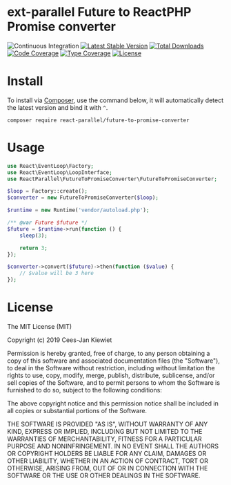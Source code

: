 # ext-parallel Future to ReactPHP Promise converter

![Continuous Integration](https://github.com/Reactphp-parallel/future-to-promise-converter/workflows/Continuous%20Integration/badge.svg)
[![Latest Stable Version](https://poser.pugx.org/React-parallel/future-to-promise-converter/v/stable.png)](https://packagist.org/packages/React-parallel/future-to-promise-converter)
[![Total Downloads](https://poser.pugx.org/React-parallel/future-to-promise-converter/downloads.png)](https://packagist.org/packages/React-parallel/future-to-promise-converter)
[![Code Coverage](https://scrutinizer-ci.com/g/Reactphp-parallel/future-to-promise-converter/badges/coverage.png?b=master)](https://scrutinizer-ci.com/g/Reactphp-parallel/future-to-promise-converter/?branch=master)
[![Type Coverage](https://shepherd.dev/github/Reactphp-parallel/future-to-promise-converter/coverage.svg)](https://shepherd.dev/github/Reactphp-parallel/future-to-promise-converter)
[![License](https://poser.pugx.org/React-parallel/future-to-promise-converter/license.png)](https://packagist.org/packages/React-parallel/future-to-promise-converter)

# Install

To install via [Composer](http://getcomposer.org/), use the command below, it will automatically detect the latest version and bind it with `^`.

```
composer require react-parallel/future-to-promise-converter
```

# Usage

```php
use React\EventLoop\Factory;
use React\EventLoop\LoopInterface;
use ReactParallel\FutureToPromiseConverter\FutureToPromiseConverter;

$loop = Factory::create();
$converter = new FutureToPromiseConverter($loop);

$runtime = new Runtime('vendor/autoload.php');

/** @var Future $future */
$future = $runtime->run(function () {
    sleep(3);

    return 3;
});

$converter->convert($future)->then(function ($value) {
    // $value will be 3 here
});
```

# License

The MIT License (MIT)

Copyright (c) 2019 Cees-Jan Kiewiet

Permission is hereby granted, free of charge, to any person obtaining a copy
of this software and associated documentation files (the "Software"), to deal
in the Software without restriction, including without limitation the rights
to use, copy, modify, merge, publish, distribute, sublicense, and/or sell
copies of the Software, and to permit persons to whom the Software is
furnished to do so, subject to the following conditions:

The above copyright notice and this permission notice shall be included in all
copies or substantial portions of the Software.

THE SOFTWARE IS PROVIDED "AS IS", WITHOUT WARRANTY OF ANY KIND, EXPRESS OR
IMPLIED, INCLUDING BUT NOT LIMITED TO THE WARRANTIES OF MERCHANTABILITY,
FITNESS FOR A PARTICULAR PURPOSE AND NONINFRINGEMENT. IN NO EVENT SHALL THE
AUTHORS OR COPYRIGHT HOLDERS BE LIABLE FOR ANY CLAIM, DAMAGES OR OTHER
LIABILITY, WHETHER IN AN ACTION OF CONTRACT, TORT OR OTHERWISE, ARISING FROM,
OUT OF OR IN CONNECTION WITH THE SOFTWARE OR THE USE OR OTHER DEALINGS IN THE
SOFTWARE.

